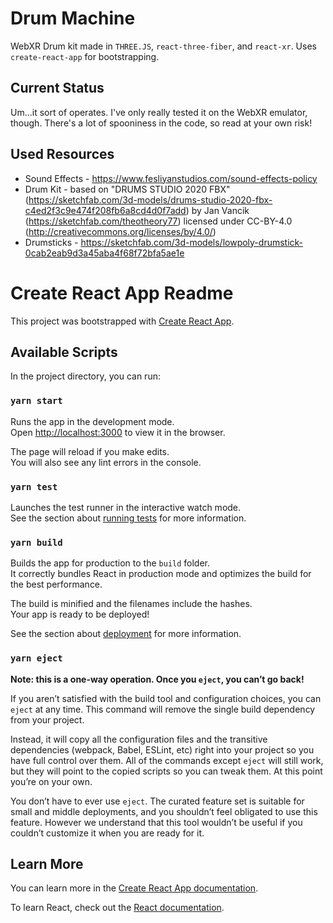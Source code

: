 # Drum Machine

WebXR Drum kit made in `THREE.JS`, `react-three-fiber`, and `react-xr`. Uses `create-react-app` for bootstrapping.

## Current Status

Um...it sort of operates. I've only really tested it on the WebXR emulator, though. There's a lot of spooniness in the code, so read at your own risk!

## Used Resources

* Sound Effects - https://www.fesliyanstudios.com/sound-effects-policy
* Drum Kit - based on "DRUMS STUDIO 2020 FBX" (https://sketchfab.com/3d-models/drums-studio-2020-fbx-c4ed2f3c9e474f208fb6a8cd4d0f7add) by Jan Vancik (https://sketchfab.com/theotheory77) licensed under CC-BY-4.0 (http://creativecommons.org/licenses/by/4.0/)
* Drumsticks - https://sketchfab.com/3d-models/lowpoly-drumstick-0cab2eab9d3a45aba4f68f72bfa5ae1e


# Create React App Readme

This project was bootstrapped with [Create React App](https://github.com/facebook/create-react-app).

## Available Scripts

In the project directory, you can run:

### `yarn start`

Runs the app in the development mode.\
Open [http://localhost:3000](http://localhost:3000) to view it in the browser.

The page will reload if you make edits.\
You will also see any lint errors in the console.

### `yarn test`

Launches the test runner in the interactive watch mode.\
See the section about [running tests](https://facebook.github.io/create-react-app/docs/running-tests) for more information.

### `yarn build`

Builds the app for production to the `build` folder.\
It correctly bundles React in production mode and optimizes the build for the best performance.

The build is minified and the filenames include the hashes.\
Your app is ready to be deployed!

See the section about [deployment](https://facebook.github.io/create-react-app/docs/deployment) for more information.

### `yarn eject`

**Note: this is a one-way operation. Once you `eject`, you can’t go back!**

If you aren’t satisfied with the build tool and configuration choices, you can `eject` at any time. This command will remove the single build dependency from your project.

Instead, it will copy all the configuration files and the transitive dependencies (webpack, Babel, ESLint, etc) right into your project so you have full control over them. All of the commands except `eject` will still work, but they will point to the copied scripts so you can tweak them. At this point you’re on your own.

You don’t have to ever use `eject`. The curated feature set is suitable for small and middle deployments, and you shouldn’t feel obligated to use this feature. However we understand that this tool wouldn’t be useful if you couldn’t customize it when you are ready for it.

## Learn More

You can learn more in the [Create React App documentation](https://facebook.github.io/create-react-app/docs/getting-started).

To learn React, check out the [React documentation](https://reactjs.org/).
